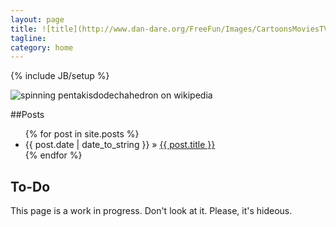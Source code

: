 ```yaml
---
layout: page
title: ![title](http://www.dan-dare.org/FreeFun/Images/CartoonsMoviesTV/ShrekWallpaper800.jpg)
tagline: 
category: home
---
```

{% include JB/setup %}

![spinning pentakisdodechahedron on wikipedia](http://upload.wikimedia.org/wikipedia/commons/f/fc/Pentakisdodecahedron02.gif "Spinning Pentakisdodecahedron")

##Posts

<ul class="posts">
  {% for post in site.posts %}
    <li><span>{{ post.date | date_to_string }}</span> &raquo; <a href="{{ BASE_PATH }}{{ post.url }}">{{ post.title }}</a></li>
  {% endfor %}
</ul>

## To-Do

This page is a work in progress. Don't look at it. Please, it's hideous. 


